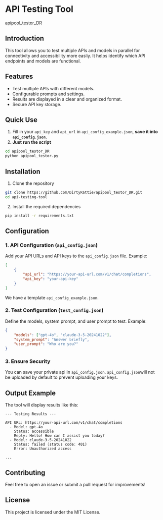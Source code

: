 

# API Testing Tool
apipool_testor_DR


## Introduction

This tool allows you to test multiple APIs and models in parallel for connectivity and accessibility more easliy. It helps identify which API endpoints and models are functional.


## Features

- Test multiple APIs with different models.
- Configurable prompts and settings.
- Results are displayed in a clear and organized format.
- Secure API key storage.

## Quick Use
1. Fill in your `api_key` and `api_url` in `api_config_example.json`, **save it into `api_config.json`.**
2. **Just run the script**
  ```bash
  cd apipool_testor_DR
  python apipool_testor.py
  ```

## Installation

1. Clone the repository

```bash
git clone https://github.com/DirtyRattie/apipool_testor_DR.git
cd api-testing-tool
```

2. Install the required dependencies
```bash
pip install -r requirements.txt
```

## Configuration

### 1. API Configuration (`api_config.json`)

Add your API URLs and API keys to the `api_config.json` file. Example:

```json
[
    {
        "api_url": "https://your-api-url.com/v1/chat/completions",
        "api_key": "your-api-key"
    }
]
```
We have a template `api_config_example.json`.

### 2. Test Configuration (`test_config.json`)

Define the models, system prompt, and user prompt to test. Example:

```json
{
    "models": ["gpt-4o", "claude-3-5-20241022"],
    "system_prompt": "Answer briefly",
    "user_prompt": "Who are you?"
}
```

### 3. Ensure Security

You can save your private api in `api_config.json`. `api_config.json`will not be uploaded by default to prevent uploading your keys.

## Output Example

The tool will display results like this:

```
--- Testing Results ---

API URL: https://your-api-url.com/v1/chat/completions
  - Model: gpt-4o
    Status: accessible
    Reply: Hello! How can I assist you today?
  - Model: claude-3-5-20241022
    Status: failed (status code: 401)
    Error: Unauthorized access

...
```

## Contributing

Feel free to open an issue or submit a pull request for improvements!

## License

This project is licensed under the MIT License.
